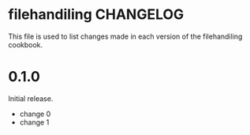 # filehandiling CHANGELOG

This file is used to list changes made in each version of the filehandiling cookbook.

# 0.1.0

Initial release.

- change 0
- change 1

